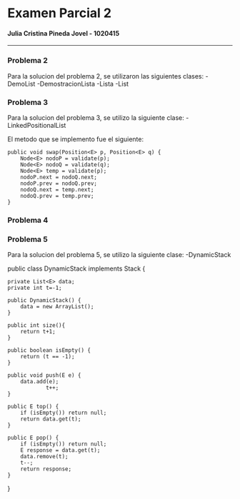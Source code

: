 # Examen Parcial 2

#### Julia Cristina Pineda Jovel - 1020415
-------------------------------------------------------------------

### Problema 2
Para la solucion del problema 2, se utilizaron las siguientes clases:
-DemoList
-DemostracionLista
-Lista
-List

### Problema 3
Para la solucion del problema 3, se utilizo la siguiente clase:
-LinkedPositionalList

El metodo que se implemento fue el siguiente:

    public void swap(Position<E> p, Position<E> q) {
        Node<E> nodoP = validate(p);
        Node<E> nodoQ = validate(q);
        Node<E> temp = validate(p);
        nodoP.next = nodoQ.next;
        nodoP.prev = nodoQ.prev;
        nodoQ.next = temp.next;
        nodoQ.prev = temp.prev;
    }
    

### Problema 4


### Problema 5
Para la solucion del problema 5, se utilizo la siguiente clase:
-DynamicStack

public class DynamicStack<E> implements Stack<E> {
	
	private List<E> data;
	private int t=-1;
	
	public DynamicStack() {
		data = new ArrayList();
	}

	public int size(){
		return t+1;
	}

	public boolean isEmpty() {
		return (t == -1);
	}

	public void push(E e) {
		data.add(e);
                t++;
	}

	public E top() {
		if (isEmpty()) return null;
		return data.get(t);
	}

	public E pop() {
		if (isEmpty()) return null;
		E response = data.get(t);
		data.remove(t);
		t--;
		return response;
	}

}
